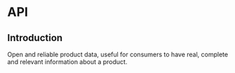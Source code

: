 # API

## Introduction <a href="#introduction" id="introduction"></a>

Open and reliable product data, useful for consumers to have real, complete and relevant information about a product.
